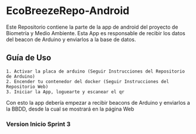 # EcoBreezeRepo-Android
Este Repositorio contiene la parte de la app de android del proyecto de Biometría y Medio Ambiente. 
Esta App es responsable de recibir los datos del beacon de Arduino y enviarlos a la base de datos.

## Guía de Uso
    1. Activar la placa de arduino (Seguir Instrucciones del Repositorio de Arduino)
    2. Encender tu contenedor del docker (Seguir Instrucciones del Repositorio Web)
    3. Iniciar la App, loguearte y escanear el qr
    
Con esto la app debería empezar a recibir beacons de Arduino y enviarlos a la BBDD, desde la cual se mostrará en la página Web

### Version Inicio Sprint 3